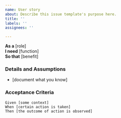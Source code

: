 ```yaml
---
name: User story
about: Describe this issue template's purpose here.
title: ''
labels: ''
assignees: ''

---
```


**As a** [role]  
**I need** [function]  
**So that** [benefit] 

### Details and Assumptions
* [document what you know]

### Acceptance Criteria  
```gherkin
Given [some context]
When [certain action is taken]
Then [the outcome of action is observed]
```

